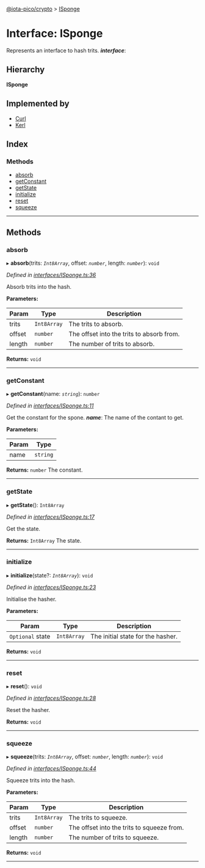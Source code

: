 [@iota-pico/crypto](../README.md) > [ISponge](../interfaces/isponge.md)

# Interface: ISponge

Represents an interface to hash trits.
*__interface__*: 

## Hierarchy

**ISponge**

## Implemented by

* [Curl](../classes/curl.md)
* [Kerl](../classes/kerl.md)

## Index

### Methods

* [absorb](isponge.md#absorb)
* [getConstant](isponge.md#getconstant)
* [getState](isponge.md#getstate)
* [initialize](isponge.md#initialize)
* [reset](isponge.md#reset)
* [squeeze](isponge.md#squeeze)

---

## Methods

<a id="absorb"></a>

###  absorb

▸ **absorb**(trits: *`Int8Array`*, offset: *`number`*, length: *`number`*): `void`

*Defined in [interfaces/ISponge.ts:36](https://github.com/iota-pico/crypto/blob/aa8469a/src/interfaces/ISponge.ts#L36)*

Absorb trits into the hash.

**Parameters:**

| Param | Type | Description |
| ------ | ------ | ------ |
| trits | `Int8Array` |  The trits to absorb. |
| offset | `number` |  The offset into the trits to absorb from. |
| length | `number` |  The number of trits to absorb. |

**Returns:** `void`

___
<a id="getconstant"></a>

###  getConstant

▸ **getConstant**(name: *`string`*): `number`

*Defined in [interfaces/ISponge.ts:11](https://github.com/iota-pico/crypto/blob/aa8469a/src/interfaces/ISponge.ts#L11)*

Get the constant for the spone.
*__name__*: The name of the contant to get.

**Parameters:**

| Param | Type |
| ------ | ------ |
| name | `string` |

**Returns:** `number`
The constant.

___
<a id="getstate"></a>

###  getState

▸ **getState**(): `Int8Array`

*Defined in [interfaces/ISponge.ts:17](https://github.com/iota-pico/crypto/blob/aa8469a/src/interfaces/ISponge.ts#L17)*

Get the state.

**Returns:** `Int8Array`
The state.

___
<a id="initialize"></a>

###  initialize

▸ **initialize**(state?: *`Int8Array`*): `void`

*Defined in [interfaces/ISponge.ts:23](https://github.com/iota-pico/crypto/blob/aa8469a/src/interfaces/ISponge.ts#L23)*

Initialise the hasher.

**Parameters:**

| Param | Type | Description |
| ------ | ------ | ------ |
| `Optional` state | `Int8Array` |  The initial state for the hasher. |

**Returns:** `void`

___
<a id="reset"></a>

###  reset

▸ **reset**(): `void`

*Defined in [interfaces/ISponge.ts:28](https://github.com/iota-pico/crypto/blob/aa8469a/src/interfaces/ISponge.ts#L28)*

Reset the hasher.

**Returns:** `void`

___
<a id="squeeze"></a>

###  squeeze

▸ **squeeze**(trits: *`Int8Array`*, offset: *`number`*, length: *`number`*): `void`

*Defined in [interfaces/ISponge.ts:44](https://github.com/iota-pico/crypto/blob/aa8469a/src/interfaces/ISponge.ts#L44)*

Squeeze trits into the hash.

**Parameters:**

| Param | Type | Description |
| ------ | ------ | ------ |
| trits | `Int8Array` |  The trits to squeeze. |
| offset | `number` |  The offset into the trits to squeeze from. |
| length | `number` |  The number of trits to squeeze. |

**Returns:** `void`

___

